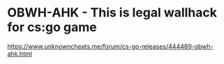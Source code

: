 # OBWH-AHK - This is legal wallhack for cs:go game

https://www.unknowncheats.me/forum/cs-go-releases/444489-obwh-ahk.html
